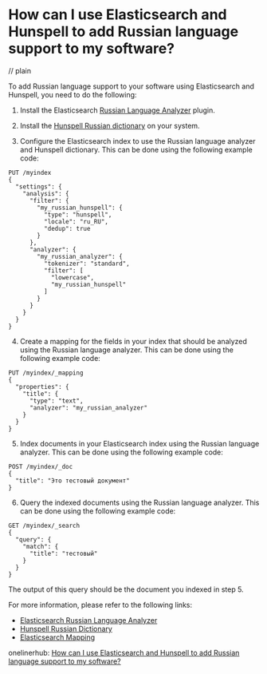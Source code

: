 # How can I use Elasticsearch and Hunspell to add Russian language support to my software?
// plain

To add Russian language support to your software using Elasticsearch and Hunspell, you need to do the following:

1. Install the Elasticsearch [Russian Language Analyzer](https://www.elastic.co/guide/en/elasticsearch/plugins/current/analysis-lang-analyzer.html#analysis-lang-plugin-russian) plugin.

2. Install the [Hunspell Russian dictionary](https://github.com/wooorm/dictionaries/blob/master/dictionaries/ru/index.dic) on your system.

3. Configure the Elasticsearch index to use the Russian language analyzer and Hunspell dictionary. This can be done using the following example code:

```
PUT /myindex
{
  "settings": {
    "analysis": {
      "filter": {
        "my_russian_hunspell": {
          "type": "hunspell",
          "locale": "ru_RU",
          "dedup": true
        }
      },
      "analyzer": {
        "my_russian_analyzer": {
          "tokenizer": "standard",
          "filter": [
            "lowercase",
            "my_russian_hunspell"
          ]
        }
      }
    }
  }
}
```

4. Create a mapping for the fields in your index that should be analyzed using the Russian language analyzer. This can be done using the following example code:

```
PUT /myindex/_mapping
{
  "properties": {
    "title": {
      "type": "text",
      "analyzer": "my_russian_analyzer"
    }
  }
}
```

5. Index documents in your Elasticsearch index using the Russian language analyzer. This can be done using the following example code:

```
POST /myindex/_doc
{
  "title": "Это тестовый документ"
}
```

6. Query the indexed documents using the Russian language analyzer. This can be done using the following example code:

```
GET /myindex/_search
{
  "query": {
    "match": {
      "title": "тестовый"
    }
  }
}
```

The output of this query should be the document you indexed in step 5.

For more information, please refer to the following links:

- [Elasticsearch Russian Language Analyzer](https://www.elastic.co/guide/en/elasticsearch/plugins/current/analysis-lang-analyzer.html#analysis-lang-plugin-russian)
- [Hunspell Russian Dictionary](https://github.com/wooorm/dictionaries/blob/master/dictionaries/ru/index.dic)
- [Elasticsearch Mapping](https://www.elastic.co/guide/en/elasticsearch/reference/current/mapping.html)

onelinerhub: [How can I use Elasticsearch and Hunspell to add Russian language support to my software?](https://onelinerhub.com/elasticsearch/how-can-i-use-elasticsearch-and-hunspell-to-add-russian-language-support-to-my-software)